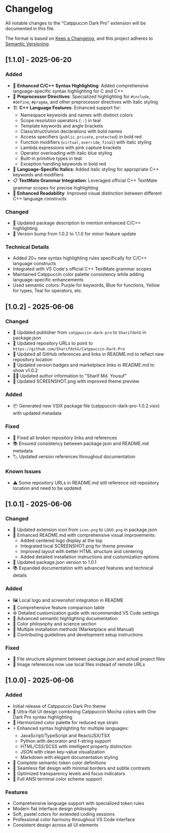 # Changelog

All notable changes to the "Catppuccin Dark Pro" extension will be documented in this file.

The format is based on [Keep a Changelog](https://keepachangelog.com/en/1.0.0/),
and this project adheres to [Semantic Versioning](https://semver.org/spec/v2.0.0.html).

## [1.1.0] - 2025-06-20

### Added

- 🎯 **Enhanced C/C++ Syntax Highlighting**: Added comprehensive language-specific syntax highlighting for C and C++
- 🔧 **Preprocessor Directives**: Specialized highlighting for `#include`, `#define`, `#pragma`, and other preprocessor directives with italic styling
- 🏗️ **C++ Language Features**: Enhanced support for:
  - Namespace keywords and names with distinct colors
  - Scope resolution operators (`::`) in teal
  - Template keywords and angle brackets
  - Class/struct/union declarations with bold names
  - Access specifiers (`public`, `private`, `protected`) in bold red
  - Function modifiers (`virtual`, `override`, `final`) with italic styling
  - Lambda expressions with pink capture brackets
  - Operator overloading with italic blue styling
  - Built-in primitive types in teal
  - Exception handling keywords in bold red
- 🎨 **Language-Specific Italics**: Added italic styling for appropriate C++ keywords and modifiers
- 📋 **TextMate Grammar Integration**: Leveraged official C++ TextMate grammar scopes for precise highlighting
- 🎯 **Enhanced Readability**: Improved visual distinction between different C++ language constructs

### Changed

- 📝 Updated package description to mention enhanced C/C++ highlighting
- 🔄 Version bump from 1.0.2 to 1.1.0 for minor feature update

### Technical Details

- Added 20+ new syntax highlighting rules specifically for C/C++ language constructs
- Integrated with VS Code's official C++ TextMate grammar scopes
- Maintained Catppuccin color palette consistency while adding language-specific enhancements
- Used semantic colors: Purple for keywords, Blue for functions, Yellow for types, Teal for operators, etc.

## [1.0.2] - 2025-06-06

### Changed

- 👤 Updated publisher from `catppuccin-dark-pro` to `SharifdotG` in package.json
- 🔗 Updated repository URLs to point to `https://github.com/SharifdotG/Catppuccin-Dark-Pro`
- 📝 Updated all GitHub references and links in README.md to reflect new repository location
- 🎨 Updated version badges and marketplace links in README.md to show v1.0.2
- 👨‍💻 Updated author information to "Sharif Md. Yousuf"
- 📸 Updated SCREENSHOT.png with improved theme preview

### Added

- 📦 Generated new VSIX package file (catppuccin-dark-pro-1.0.2.vsix) with updated metadata

### Fixed

- 🔗 Fixed all broken repository links and references
- 📚 Ensured consistency between package.json and README.md metadata
- 🏷️ Updated version references throughout documentation

### Known Issues

- ⚠️ Some repository URLs in README.md still reference old repository location and need to be updated

## [1.0.1] - 2025-06-06

### Changed

- 🎨 Updated extension icon from `icon.png` to `LOGO.png` in package.json
- 📝 Enhanced README.md with comprehensive visual improvements:
  - Added centered logo display at the top
  - Integrated local SCREENSHOT.png for theme preview
  - Improved layout with better HTML structure and centering
  - Added detailed installation instructions and customization options
- 🔧 Updated package.json version to 1.0.1
- 📚 Expanded documentation with advanced features and technical details

### Added

- 🖼️ Local logo and screenshot integration in README
- 📖 Comprehensive feature comparison table
- ⚙️ Detailed customization guide with recommended VS Code settings
- 🧠 Advanced semantic highlighting documentation
- 🎨 Color philosophy and science section
- 🚀 Multiple installation methods (Marketplace and Manual)
- 🤝 Contributing guidelines and development setup instructions

### Fixed

- 📁 File structure alignment between package.json and actual project files
- 🔗 Image references now use local files instead of remote URLs

## [1.0.0] - 2025-06-06

### Added

- Initial release of Catppuccin Dark Pro theme
- 🎨 Ultra-flat UI design combining Catppuccin Mocha colors with One Dark Pro syntax highlighting
- 🌙 Harmonized color palette for reduced eye strain
- ⚡ Enhanced syntax highlighting for multiple languages:
  - JavaScript/TypeScript and React/JSX/TSX
  - Python with decorator and f-string support
  - HTML/CSS/SCSS with intelligent property distinction
  - JSON with clean key-value visualization
  - Markdown with elegant documentation styling
- 🔧 Complete semantic token color definitions
- 📱 Seamless flat design with minimal borders and subtle contrasts
- 🎯 Optimized transparency levels and focus indicators
- 🌈 Full ANSI terminal color scheme support

### Features

- Comprehensive language support with specialized token rules
- Modern flat interface design philosophy
- Soft, pastel colors for extended coding sessions
- Professional color harmony throughout VS Code interface
- Consistent design across all UI elements
